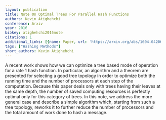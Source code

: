```yaml
---
layout: publication
title: Note On Optimal Trees For Parallel Hash Functions
authors: Kevin Atighehchi
conference: Arxiv
year: 2016
bibkey: atighehchi2016note
citations: 1
additional_links: [{name: Paper, url: 'https://arxiv.org/abs/1604.04206'}]
tags: ["Hashing Methods"]
short_authors: Kevin Atighehchi
---
```

A recent work shows how we can optimize a tree based mode of operation for a
rate 1 hash function. In particular, an algorithm and a theorem are presented
for selecting a good tree topology in order to optimize both the running time
and the number of processors at each step of the computation. Because this
paper deals only with trees having their leaves at the same depth, the number
of saved computing resources is perfectly optimal only for this category of
trees. In this note, we address the more general case and describe a simple
algorithm which, starting from such a tree topology, reworks it to further
reduce the number of processors and the total amount of work done to hash a
message.